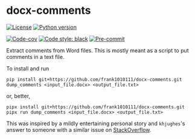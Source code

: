 # docx-comments

[![License][license-badge]][license-link]
[![Python version][python-badge]][python-link]

[![Code-cov][codecov-badge]][codecov-link]
[![Code style: black][black-badge]][black-link]
[![Pre-commit][pre-commit-badge]][pre-commit-link]

Extract comments from Word files. This is mostly meant as a script to put
comments in a text file.

To install and run

```
pip install git+https://github.com/frank1010111/docx-comments.git
dump_comments <input_file.docx> <output_file.txt>
```

or, better,

```
pipx install git+https://github.com/frank1010111/docx-comments.git
pipx run dump_comments <input_file.docx> <output_file.txt>
```

This was inspired by a mildly entertaining personal story and `khjughes`'s
answer to someone with a similar issue on
[StackOverflow](https://stackoverflow.com/questions/47390928/extract-docx-comments).

<!-- prettier-ignore-start -->
[actions-badge]:            https://github.com/frank10101111/docx-comments/workflows/CI/badge.svg
[actions-link]:             https://github.com/frank10101111/docx-comments/actions
[black-badge]:              https://img.shields.io/badge/code%20style-black-000000.svg
[black-link]:               https://github.com/psf/black
[conda-badge]:              https://img.shields.io/conda/vn/conda-forge/docx-comments
[sk-badge]:                 https://scikit-hep.org/assets/images/Scikit--HEP-Project-blue.svg
[license-badge]:            https://img.shields.io/badge/License-BSD_3--Clause-orange.svg
[license-link]:             https://opensource.org/licenses/BSD-3-Clause
[codecov-badge]:            https://codecov.io/gh/frank1010111/docx-comments/branch/master/graph/badge.svg?token=ZWEQSAXJIH
[codecov-link]:             https://codecov.io/gh/frank1010111/docx-comments
[pre-commit-badge]:         https://img.shields.io/badge/pre--commit-enabled-brightgreen?logo=pre-commit&logoColor=white
[pre-commit-link]:          https://github.com/pre-commit/pre-commit
[python-badge]:             https://img.shields.io/badge/Python-3.8%2C%203.9%2C%203.10-blue
[python-link]:              https://www.python.org/downloads/
<!-- prettier-ignore-end -->
